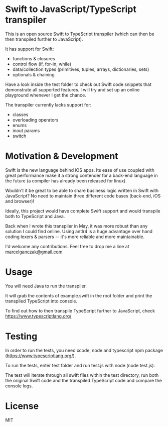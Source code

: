 Swift to JavaScript/TypeScript transpiler
==============

This is an open source Swift to TypeScript transpiler (which can then be then transpiled further to JavaScript).

It has support for Swift:

- functions & closures
- control flow (if, for-in, while)
- data/collection types (primitives, tuples, arrays, dictionaries, sets)
- optionals & chaining

Have a look inside the test folder to check out Swift code snippets that demonstrate all supported features.
I will try and set up an online playground whenever I get the chance.

The transpiler currently lacks support for:

- classes
- overloading operators
- enums
- inout params
- switch

Motivation & Development
==============

Swift is the new language behind iOS apps.
Its ease of use coupled with great performance make it a strong contender for a back-end language in the future
(a compiler has already been released for linux).

Wouldn't it be great to be able to share business logic written in Swift with JavaScript?
No need to maintain three different code bases (back-end, iOS and browser)!

Ideally, this project would have complete Swift support and would transpile both to TypeScript and Java.

Back when I wrote this transpiler in May, it was more robust than any solution I could find online.
Using antlr4 is a huge advantage over hand coding lexers & parsers -- it's more reliable and more maintainable.

I'd welcome any contributions. Feel free to drop me a line at marcelganczak@gmail.com

Usage
==============

You will need Java to run the transpiler.

It will grab the contents of example.swift in the root folder and print the transpiled TypeScript into console.

To find out how to then transpile TypeScript further to JavaScript, check https://www.typescriptlang.org/

Testing
==============

In order to run the tests, you need xcode, node and typescript npm package (https://www.typescriptlang.org/).

To run the tests, enter test folder and run test.js with node (node test.js).

The test will iterate through all swift files within the test directory,
run both the original Swift code and the transpiled TypeScript code and compare the console logs.

License
==============

MIT